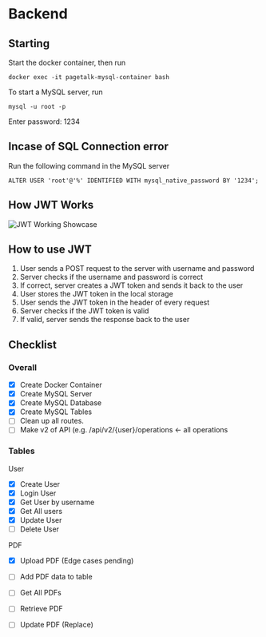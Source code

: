# Backend

## Starting

Start the docker container, then run

```terminal
docker exec -it pagetalk-mysql-container bash
```

To start a MySQL server, run

```
mysql -u root -p
```

Enter password: 1234

## Incase of SQL Connection error

Run the following command in the MySQL server

```terminal
ALTER USER 'root'@'%' IDENTIFIED WITH mysql_native_password BY '1234';
```

## How JWT Works

<img src="https://i.stack.imgur.com/b2dzI.png" alt="JWT Working Showcase">

## How to use JWT

1. User sends a POST request to the server with username and password
2. Server checks if the username and password is correct
3. If correct, server creates a JWT token and sends it back to the user
4. User stores the JWT token in the local storage
5. User sends the JWT token in the header of every request
6. Server checks if the JWT token is valid
7. If valid, server sends the response back to the user

## Checklist

### Overall

- [x] Create Docker Container
- [x] Create MySQL Server
- [x] Create MySQL Database
- [x] Create MySQL Tables
- [ ] Clean up all routes.
- [ ] Make v2 of API (e.g. /api/v2/{user}/operations <- all operations
### Tables

 User

- [x] Create User
- [x] Login User
- [x] Get User by username
- [x] Get All users
- [x] Update User
- [ ] Delete User

PDF

- [x] Upload PDF (Edge cases pending)
- [ ] Add PDF data to table
- [ ] Get All PDFs
- [ ] Retrieve PDF
- [ ] Update PDF (Replace)


